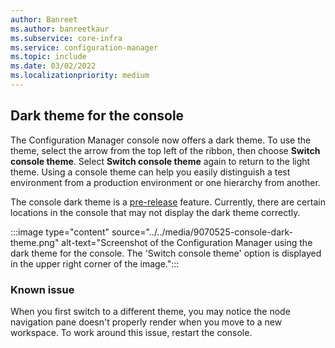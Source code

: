 ```yaml
---
author: Banreet
ms.author: banreetkaur
ms.subservice: core-infra
ms.service: configuration-manager
ms.topic: include
ms.date: 03/02/2022
ms.localizationpriority: medium
---
```


## <a name="bkmk_dark"></a> Dark theme for the console
<!--9070525-->
The Configuration Manager console now offers a dark theme. To use the theme, select the arrow from the top left of the ribbon, then choose **Switch console theme**. Select **Switch console theme** again to return to the light theme. Using a console theme can help you easily distinguish a test environment from a production environment or one hierarchy from another.

The console dark theme is a [pre-release](../../../../servers/manage/pre-release-features.md) feature. Currently, there are certain locations in the console that may not display the dark theme correctly.  

:::image type="content" source="../../media/9070525-console-dark-theme.png" alt-text="Screenshot of the Configuration Manager using the dark theme for the console. The 'Switch console theme' option is displayed in the upper right corner of the image.":::

### Known issue

When you first switch to a different theme, you may notice the node navigation pane doesn't properly render when you move to a new workspace. To work around this issue, restart the console.
